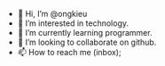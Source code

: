 - 👋 Hi, I’m @ongkieu
- 👀 I’m interested in technology.
- 🌱 I’m currently learning programmer.
- 💞️ I’m looking to collaborate on github.
- 📫 How to reach me (inbox);

<!---
ongkieu/ongkieu is a ✨ special ✨ repository because its `README.md` (this file) appears on your GitHub profile.
You can click the Preview link to take a look at your changes.
--->
